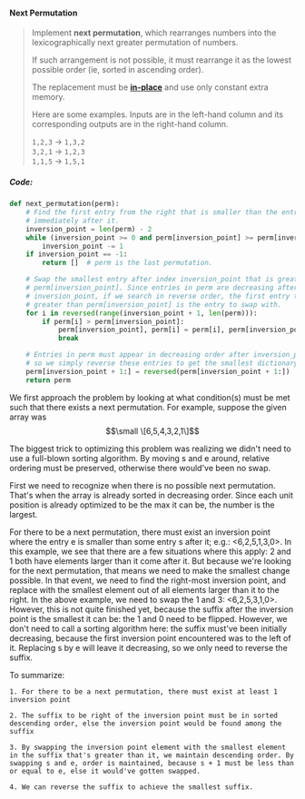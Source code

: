 #### Next Permutation

> Implement **next permutation**, which rearranges numbers into the lexicographically next greater permutation of numbers.
>
> If such arrangement is not possible, it must rearrange it as the lowest possible order \(ie, sorted in ascending order\).
>
> The replacement must be [**in-place**](http://en.wikipedia.org/wiki/In-place_algorithm) and use only constant extra memory.
>
> Here are some examples. Inputs are in the left-hand column and its corresponding outputs are in the right-hand column.
>
> `1,2,3` → `1,3,2`  
> `3,2,1` → `1,2,3`  
> `1,1,5` → `1,5,1`

##### Code:

```py
def next_permutation(perm):
    # Find the first entry from the right that is smaller than the entry
    # immediately after it.
    inversion_point = len(perm) - 2
    while (inversion_point >= 0 and perm[inversion_point] >= perm[inversion_point + 1]):
        inversion_point -= 1
    if inversion_point == -1:
        return []  # perm is the last permutation.

    # Swap the smallest entry after index inversion_point that is greater than
    # perm[inversion_point]. Since entries in perm are decreasing after
    # inversion_point, if we search in reverse order, the first entry that is
    # greater than perm[inversion_point] is the entry to swap with.
    for i in reversed(range(inversion_point + 1, len(perm))):
        if perm[i] > perm[inversion_point]:
            perm[inversion_point], perm[i] = perm[i], perm[inversion_point]
            break

    # Entries in perm must appear in decreasing order after inversion_point,
    # so we simply reverse these entries to get the smallest dictionary order.
    perm[inversion_point + 1:] = reversed(perm[inversion_point + 1:])
    return perm
```

We first approach the problem by looking at what condition\(s\) must be met such that there exists a next permutation. For example, suppose the given array was $$\small \[6,5,4,3,2,1\]$$



The biggest trick to optimizing this problem was realizing we didn't need to use a full-blown sorting algorithm. By moving s and e around, relative ordering must be preserved, otherwise there would've been no swap. 



First we need to recognize when there is no possible next permutation. That's when the array is already sorted in decreasing order. Since each unit position is already optimized to be the max it can be, the number is the largest. 



For there to be a next permutation, there must exist an inversion point where the entry e is smaller than some entry s after it; e.g.: &lt;6,2,5,1,3,0&gt;. In this example, we see that there are a few situations where this apply: 2 and 1 both have elements larger than it come after it. But because we're looking for the next permutation, that means we need to make the smallest change possible. In that event, we need to find the right-most inversion point, and replace with the smallest element out of all elements larger than it to the right. In the above example, we need to swap the 1 and 3: &lt;6,2,5,3,1,0&gt;. However, this is not quite finished yet, because the suffix after the inversion point is the smallest it can be: the 1 and 0 need to be flipped. However, we don't need to call a sorting algorithm here: the suffix must've been initially decreasing, because the first inversion point encountered was to the left of it. Replacing s by e will leave it decreasing, so we only need to reverse the suffix. 



To summarize:



	1. For there to be a next permutation, there must exist at least 1 inversion point

	2. The suffix to be right of the inversion point must be in sorted descending order, else the inversion point would be found among the suffix

	3. By swapping the inversion point element with the smallest element in the suffix that's greater than it, we maintain descending order. By swapping s and e, order is maintained, because s + 1 must be less than or equal to e, else it would've gotten swapped. 

	4. We can reverse the suffix to achieve the smallest suffix. 





